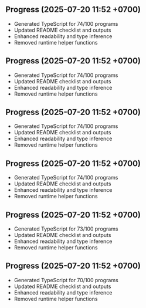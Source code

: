 ## Progress (2025-07-20 11:52 +0700)
- Generated TypeScript for 74/100 programs
- Updated README checklist and outputs
- Enhanced readability and type inference
- Removed runtime helper functions

## Progress (2025-07-20 11:52 +0700)
- Generated TypeScript for 74/100 programs
- Updated README checklist and outputs
- Enhanced readability and type inference
- Removed runtime helper functions
## Progress (2025-07-20 11:52 +0700)
- Generated TypeScript for 74/100 programs
- Updated README checklist and outputs
- Enhanced readability and type inference
- Removed runtime helper functions
## Progress (2025-07-20 11:52 +0700)
- Generated TypeScript for 74/100 programs
- Updated README checklist and outputs
- Enhanced readability and type inference
- Removed runtime helper functions
## Progress (2025-07-20 11:52 +0700)
- Generated TypeScript for 73/100 programs
- Updated README checklist and outputs
- Enhanced readability and type inference
- Removed runtime helper functions
## Progress (2025-07-20 11:52 +0700)
- Generated TypeScript for 70/100 programs
- Updated README checklist and outputs
- Enhanced readability and type inference
- Removed runtime helper functions
